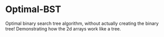 # Optimal-BST
Optimal binary search tree algorithm, without actually creating the binary tree! Demonstrating how the 2d arrays work like a tree.
